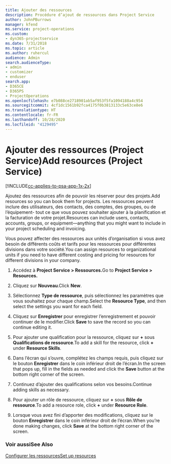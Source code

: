 ```yaml
---
title: Ajouter des ressources
description: Procédure d’ajout de ressources dans Project Service
author: JohnPBurrows
manager: kfend
ms.service: project-operations
ms.custom:
- dyn365-projectservice
ms.date: 7/31/2018
ms.topic: article
ms.author: ruhercul
audience: Admin
search.audienceType:
- admin
- customizer
- enduser
search.app:
- D365CE
- D365PS
- ProjectOperations
ms.openlocfilehash: e7b088ce2718901ab5af953f5fa1094188a4c954
ms.sourcegitcommit: 4cf1dc1561b92fca4175f0b3813133c5e63ce8e6
ms.translationtype: HT
ms.contentlocale: fr-FR
ms.lasthandoff: 10/28/2020
ms.locfileid: "4129495"
---
```

# <a name="add-resources-project-service"></a><span data-ttu-id="b9107-103">Ajouter des ressources (Project Service)</span><span class="sxs-lookup"><span data-stu-id="b9107-103">Add resources (Project Service)</span></span>

[!INCLUDE[cc-applies-to-psa-app-1x-2x](../includes/cc-applies-to-psa-app-1x-2x.md)]

<span data-ttu-id="b9107-104">Ajoutez des ressources afin de pouvoir les réserver pour des projets.</span><span class="sxs-lookup"><span data-stu-id="b9107-104">Add resources so you can book them for projects.</span></span> <span data-ttu-id="b9107-105">Les ressources peuvent inclure des utilisateurs, des contacts, des comptes, des groupes, ou de l’équipement- tout ce que vous pouvez souhaiter ajouter à la planification et la facturation de votre projet.</span><span class="sxs-lookup"><span data-stu-id="b9107-105">Resources can include users, contacts, accounts, groups, or equipment—anything that you might want to include in your project scheduling and invoicing.</span></span>  
  
<span data-ttu-id="b9107-106">Vous pouvez affecter des ressources aux unités d’organisation si vous avez besoin de différents coûts et tarifs pour les ressources pour différentes divisions dans votre société.</span><span class="sxs-lookup"><span data-stu-id="b9107-106">You can assign resources to organizational units if you need to have different costing and pricing for resources for different divisions in your company.</span></span>  
  
1.  <span data-ttu-id="b9107-107">Accédez à **Project Service > Ressources.**</span><span class="sxs-lookup"><span data-stu-id="b9107-107">Go to **Project Service > Resources.**</span></span>  
  
2.  <span data-ttu-id="b9107-108">Cliquez sur **Nouveau**.</span><span class="sxs-lookup"><span data-stu-id="b9107-108">Click **New**.</span></span>  
  
3.  <span data-ttu-id="b9107-109">Sélectionnez **Type de ressource**, puis sélectionnez les paramètres que vous souhaitez pour chaque champ.</span><span class="sxs-lookup"><span data-stu-id="b9107-109">Select the **Resource Type**, and then select the settings you want for each field.</span></span>  
  
4.  <span data-ttu-id="b9107-110">Cliquez sur **Enregistrer** pour enregistrer l’enregistrement et pouvoir continuer de le modifier.</span><span class="sxs-lookup"><span data-stu-id="b9107-110">Click **Save** to save the record so you can continue editing it.</span></span>  
  
5.  <span data-ttu-id="b9107-111">Pour ajouter une qualification pour la ressource, cliquez sur **+** sous **Qualifications de ressource**.</span><span class="sxs-lookup"><span data-stu-id="b9107-111">To add a skill for the resource, click **+** under **Resource Skills**.</span></span>  
  
6.  <span data-ttu-id="b9107-112">Dans l’écran qui s’ouvre, complétez les champs requis, puis cliquez sur le bouton **Enregistrer** dans le coin inférieur droit de l’écran.</span><span class="sxs-lookup"><span data-stu-id="b9107-112">In the screen that pops up, fill in the fields as needed and click the **Save** button at the bottom right corner of the screen.</span></span>  
  
7.  <span data-ttu-id="b9107-113">Continuez d’ajouter des qualifications selon vos besoins.</span><span class="sxs-lookup"><span data-stu-id="b9107-113">Continue adding skills as necessary.</span></span>  
  
8.  <span data-ttu-id="b9107-114">Pour ajouter un rôle de ressource, cliquez sur **+** sous **Rôle de ressource**.</span><span class="sxs-lookup"><span data-stu-id="b9107-114">To add a resource role, click **+** under **Resource Role**.</span></span>  
  
9. <span data-ttu-id="b9107-115">Lorsque vous avez fini d’apporter des modifications, cliquez sur le bouton **Enregistrer** dans le coin inférieur droit de l’écran.</span><span class="sxs-lookup"><span data-stu-id="b9107-115">When you’re done making changes, click **Save** at the bottom right corner of the screen.</span></span>  
  
### <a name="see-also"></a><span data-ttu-id="b9107-116">Voir aussi</span><span class="sxs-lookup"><span data-stu-id="b9107-116">See Also</span></span>  
 [<span data-ttu-id="b9107-117">Configurer les ressources</span><span class="sxs-lookup"><span data-stu-id="b9107-117">Set up resources</span></span>](../psa/set-up-resources.md)
